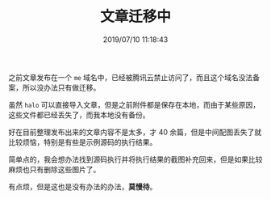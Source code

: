 ﻿---
title: "文章迁移中"
date: "2019/07/10 11:18:43"
updated: "2020/02/11 14:06:42"
permalink: "article-migration"
categories:
 - [日志, 公告]
---

之前文章发布在一个 `me` 域名中，已经被腾讯云禁止访问了，而且这个域名没法备案，所以没办法只有做迁移。

虽然 `halo` 可以直接导入文章，但是之前附件都是保存在本地，而由于某些原因，这些文件都已经丢失了，而我本地没有备份。

好在目前整理发布出来的文章内容不是太多，才 40 余篇，但是中间配图丢失了就比较烦恼，特别是有些是示例源码的执行结果。

简单点的，我会想办法找到源码执行并将执行结果的截图补充回来，但是如果比较麻烦也只有删除这些图片了。

有点烦，但是这也是没有办法的办法，**莫慢待**。
